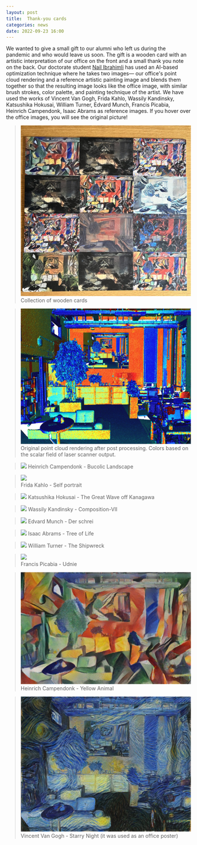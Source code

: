 ```yaml
---
layout: post
title:  Thank-you cards
categories: news
date: 2022-09-23 16:00
---
```


We wanted to give a small gift to our alumni who left us during the pandemic and who would leave us soon. 
The gift is a wooden card with an artistic interpretation of our office on the front and a small thank you note on the back. 
Our doctorate student [Nail Ibrahimli](https://3d.bk.tudelft.nl/nail) has used an AI-based optimization technique where he takes two images— our office's point cloud rendering and a reference artistic painting image and blends them together so that the resulting image looks like the office image, with similar brush strokes, color palette, and painting technique of the artist.
We have used the works of Vincent Van Gogh, Frida Kahlo, Wassily Kandinsky, Katsushika Hokusai, William Turner, Edvard Munch, Francis Picabia, Heinrich Campendonk, Isaac Abrams as reference images.
If you hover over the office images, you will see the original picture!

> ![Woodencards_office](/img/2022/office_art_v3/wooden_cards.jpg) <br>
> Collection of wooden cards

> ![Pointcloud_office](/img/2022/office_art_v3/pointcloud_rendering.jpg) <br>
> Original point cloud rendering after post processing. Colors based on the scalar field of laser scanner output.

> <img src="/img/2022/office_art_v3/00-Compendonk_office.png" onmouseover="this.src='/img/2022/office_art_v3/Compendonk.jpg'" onmouseout="this.src='/img/2022/office_art_v3/00-Compendonk_office.png'" />
> Heinrich Campendonk - Bucolic Landscape

> <img src="/img/2022/office_art_v3/01-Frida.png" onmouseover="this.src='/img/2022/office_art_v3/Frida_Kahlo_(self_portrait).jpg'" onmouseout="this.src='/img/2022/office_art_v3/01-Frida.png'" /> <br>
> Frida Kahlo - Self portrait

> <img src="/img/2022/office_art_v3/02-greatwave.png" onmouseover="this.src='/img/2022/office_art_v3/Hokusai.jpg'" onmouseout="this.src='/img/2022/office_art_v3/02-greatwave.png'" />
> Katsushika Hokusai - The Great Wave off Kanagawa

> <img src="/img/2022/office_art_v3/05-out_carnaval.png" onmouseover="this.src='/img/2022/office_art_v3/Composition-VII.jpg'" onmouseout="this.src='/img/2022/office_art_v3/05-out_carnaval.png'" />
>Wassily Kandinsky - Composition-VII

> <img src="/img/2022/office_art_v3/06-out_fade.png" onmouseover="this.src='/img/2022/office_art_v3/munch.jpg'" onmouseout="this.src='/img/2022/office_art_v3/06-out_fade.png'" />
> Edvard Munch - Der schrei

> <img src="/img/2022/office_art_v3/07-out_high.png" onmouseover="this.src='/img/2022/office_art_v3/Isaac-Abrams-Tree-of_Life.jpg'" onmouseout="this.src='/img/2022/office_art_v3/07-out_high.png'" />
> Isaac Abrams - Tree of Life

> <img src="/img/2022/office_art_v3/08-out_storm.png" onmouseover="this.src='/img/2022/office_art_v3/the-shipwreck.jpg'" onmouseout="this.src='/img/2022/office_art_v3/08-out_storm.png'" />
> William Turner - The Shipwreck

> <img src="/img/2022/office_art_v3/09-out.png" onmouseover="this.src='/img/2022/office_art_v3/udnie.jpg'" onmouseout="this.src='/img/2022/office_art_v3/09-out.png'" /> <br>
> Francis Picabia - Udnie

> <img src="/img/2022/office_art_v3/10-theyelleowanimal_office.png" onmouseover="this.src='/img/2022/office_art_v3/the_yellow_animal.png'" onmouseout="this.src='/img/2022/office_art_v3/10-theyelleowanimal_office.png'" /> <br>
> Heinrich Campendonk - Yellow Animal

> <img src="/img/2022/office_art_v3/gogh.png" onmouseover="this.src='/img/2022/office_art_v3/starry_night.jpg'" onmouseout="this.src='/img/2022/office_art_v3/gogh.png'" /> <br>
> Vincent Van Gogh - Starry Night (it was used as an office poster)